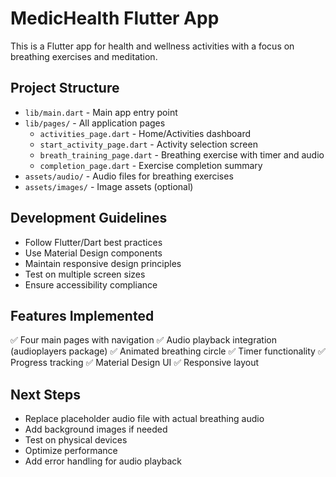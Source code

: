 # MedicHealth Flutter App

This is a Flutter app for health and wellness activities with a focus on breathing exercises and meditation.

## Project Structure

- `lib/main.dart` - Main app entry point
- `lib/pages/` - All application pages
  - `activities_page.dart` - Home/Activities dashboard
  - `start_activity_page.dart` - Activity selection screen
  - `breath_training_page.dart` - Breathing exercise with timer and audio
  - `completion_page.dart` - Exercise completion summary
- `assets/audio/` - Audio files for breathing exercises
- `assets/images/` - Image assets (optional)

## Development Guidelines

- Follow Flutter/Dart best practices
- Use Material Design components
- Maintain responsive design principles
- Test on multiple screen sizes
- Ensure accessibility compliance

## Features Implemented

✅ Four main pages with navigation
✅ Audio playback integration (audioplayers package)
✅ Animated breathing circle
✅ Timer functionality
✅ Progress tracking
✅ Material Design UI
✅ Responsive layout

## Next Steps

- Replace placeholder audio file with actual breathing audio
- Add background images if needed
- Test on physical devices
- Optimize performance
- Add error handling for audio playback
